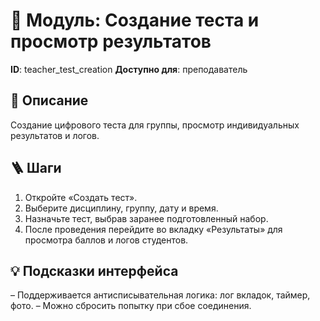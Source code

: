 # 📘 Модуль: Создание теста и просмотр результатов
**ID**: teacher_test_creation
**Доступно для**: преподаватель

## 📝 Описание
Создание цифрового теста для группы, просмотр индивидуальных результатов и логов.

## 🪜 Шаги
1. Откройте «Создать тест».
2. Выберите дисциплину, группу, дату и время.
3. Назначьте тест, выбрав заранее подготовленный набор.
4. После проведения перейдите во вкладку «Результаты» для просмотра баллов и логов студентов.

## 💡 Подсказки интерфейса
– Поддерживается антисписывательная логика: лог вкладок, таймер, фото.
– Можно сбросить попытку при сбое соединения.
